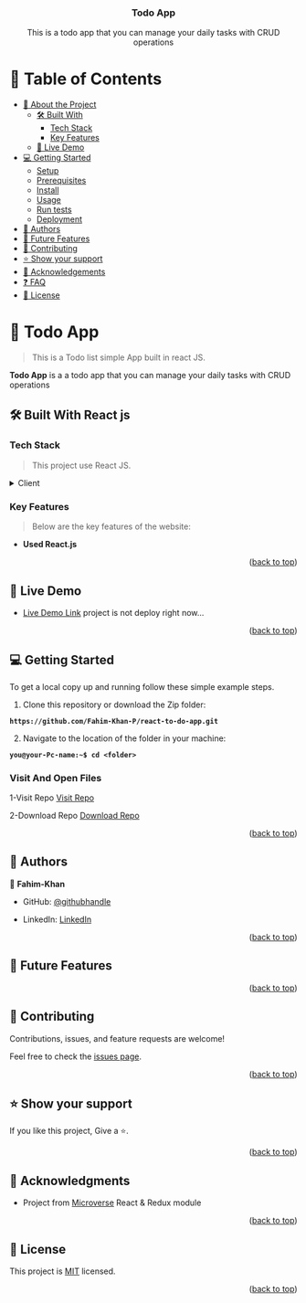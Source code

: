 <a name="readme-top"></a>
<div align="center">

  <h3><b>Todo App</b></h3>
  <p>This is a todo app that you can manage your daily tasks with CRUD operations</p>
</div>

# 📗 Table of Contents
- [📖 About the Project](#about-project)
  - [🛠 Built With](#built-with)
    - [Tech Stack](#tech-stack)
    - [Key Features](#key-features)
  - [🚀 Live Demo](#live-demo)
- [💻 Getting Started](#getting-started)
  - [Setup](#setup)
  - [Prerequisites](#prerequisites)
  - [Install](#install)
  - [Usage](#usage)
  - [Run tests](#run-tests)
  - [Deployment](#triangular_flag_on_post-deployment)
- [👥 Authors](#authors)
- [🔭 Future Features](#future-features)
- [🤝 Contributing](#contributing)
- [⭐️ Show your support](#support)
- [🙏 Acknowledgements](#acknowledgements)
- [❓ FAQ](#faq)
- [📝 License](#license)

# 📖 Todo App <a name="about-project"></a>

> This is a Todo list simple App built in react JS.

**Todo App** is a a todo app that you can manage your daily tasks with CRUD operations

## 🛠 Built With <a name="built-with">React js</a>

### Tech Stack <a name="tech-stack"></a>

> This project use React JS.
<details>
  <summary>Client</summary>
  <ul>
    <li><a href="https://html.com/">HTML</a></li>
    <li><a href="https://developer.mozilla.org/en-US/docs/Web/CSS">CSS</a></li>
    <li><a href="https://www.javascript.com/">JavaScript</a></li>   
    <li><a href="https://ibaslogic.com/react-tutorial-for-beginners/">JavaScript</a></li>  
  </ul>
</details>

### Key Features <a name="key-features"></a>

> Below are the key features of the website:

- **Used React.js**

<p align="right">(<a href="#readme-top">back to top</a>)</p>

## 🚀 Live Demo <a name="live-demo"></a>

- [Live Demo Link](#live-demo) project is not deploy right now...

<p align="right">(<a href="#readme-top">back to top</a>)</p>

## 💻 Getting Started <a name="getting-started"></a>

To get a local copy up and running follow these simple example steps.

1. Clone this repository or download the Zip folder:

**``https://github.com/Fahim-Khan-P/react-to-do-app.git``**

2. Navigate to the location of the folder in your machine:

**``you@your-Pc-name:~$ cd <folder>``**

### Visit And Open Files
1-Visit Repo
[Visit Repo](https://github.com/Fahim-Khan-P/react-to-do-app)

2-Download Repo
[Download Repo](https://github.com/Fahim-Khan-P/react-to-do-app.git)

<p align="right">(<a href="#readme-top">back to top</a>)</p>

## 👥 Authors <a name="authors"></a>
👤 **Fahim-Khan**

- GitHub: [@githubhandle](https://github.com/Fahim-Khan-P/)
<!-- - Twitter: [@twitterhandle](https://github.com/Fahim-Khan-P/) -->
- LinkedIn: [LinkedIn](https://www.linkedin.com/in/fahim-khan-38a4b3240/)

<p align="right">(<a href="#readme-top">back to top</a>)</p>

## 🔭 Future Features <a name="future-features"></a>

<!-- > Calculator need to integrate -->

<p align="right">(<a href="#readme-top">back to top</a>)</p>

## 🤝 Contributing <a name="contributing"></a>

Contributions, issues, and feature requests are welcome!

Feel free to check the [issues page](https://github.com/Fahim-Khan-P/react-to-do-app/issues).

<p align="right">(<a href="#readme-top">back to top</a>)</p>

## ⭐️ Show your support <a name="support"></a>

If you like this project, Give a ⭐️.

<p align="right">(<a href="#readme-top">back to top</a>)</p>

## 🙏 Acknowledgments <a name="acknowledgements"></a>

- Project from [Microverse](https://www.microverse.org/?grsf=i6yi2m) React & Redux module

<p align="right">(<a href="#readme-top">back to top</a>)</p>

## 📝 License <a name="license"></a>

This project is [MIT](./MIT.md) licensed.

<p align="right">(<a href="#readme-top">back to top</a>)</p>